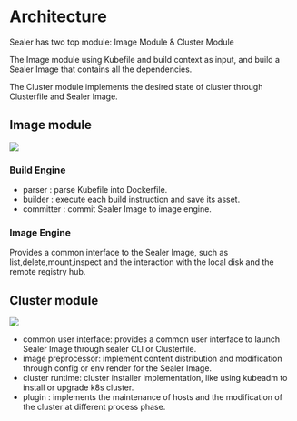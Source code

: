 # Architecture

Sealer has two top module: Image Module & Cluster Module

The Image module using Kubefile and build context as input, and build a Sealer Image that contains all the dependencies.

The Cluster module implements the desired state of cluster through Clusterfile and Sealer Image.

## Image module

![](https://user-images.githubusercontent.com/83740799/210050287-487d3255-96e8-4030-bbff-a0134b1d18bb.png)

### Build Engine

* parser : parse Kubefile into Dockerfile.
* builder : execute each build instruction and save its asset.
* committer : commit Sealer Image to image engine.

### Image Engine

Provides a common interface to the Sealer Image, such as list,delete,mount,inspect and the interaction with the local
disk and the remote registry hub.

## Cluster module

![](https://user-images.githubusercontent.com/83740799/210050465-104e7374-1bf0-429b-af0e-a471f022fbb9.png)

* common user interface: provides a common user interface to launch Sealer Image through sealer CLI or Clusterfile.
* image preprocessor: implement content distribution and modification through config or env render for the Sealer Image.
* cluster runtime: cluster installer implementation, like using kubeadm to install or upgrade k8s cluster.
* plugin : implements the maintenance of hosts and the modification of the cluster at different process phase.